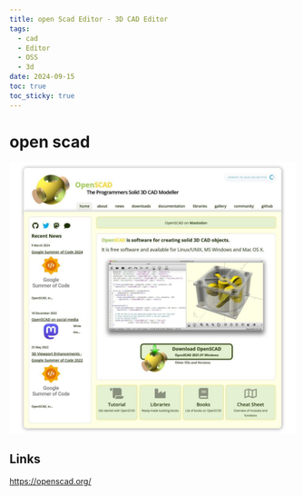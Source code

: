```yaml
---
title: open Scad Editor - 3D CAD Editor
tags:
  - cad
  - Editor
  - OSS
  - 3d
date: 2024-09-15
toc: true
toc_sticky: true
---
```


# open scad  

![](../_asset/2024-09-15-scad_image_1.jpg)
## Links 

https://openscad.org/